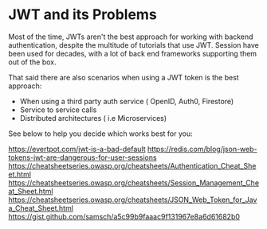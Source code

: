 # JWT and its Problems
Most of the time, JWTs aren't the best approach for working with backend authentication, despite the multitude of tutorials that use JWT. Session have been used for decades, with a lot of back end frameworks supporting them out of the box.

That said there are also scenarios when using a JWT token is the best approach:
- When using a third party auth service ( OpenID, Auth0, Firestore)
- Service to service calls
- Distributed architectures ( i.e Microservices)

See below to help you decide which works best for you:

https://evertpot.com/jwt-is-a-bad-default
https://redis.com/blog/json-web-tokens-jwt-are-dangerous-for-user-sessions
https://cheatsheetseries.owasp.org/cheatsheets/Authentication_Cheat_Sheet.html
https://cheatsheetseries.owasp.org/cheatsheets/Session_Management_Cheat_Sheet.html
https://cheatsheetseries.owasp.org/cheatsheets/JSON_Web_Token_for_Java_Cheat_Sheet.html
https://gist.github.com/samsch/a5c99b9faaac9f131967e8a6d61682b0